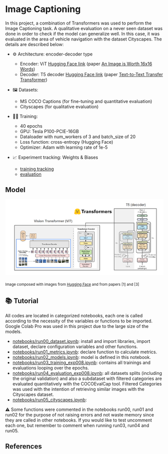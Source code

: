 # Image Captioning

In this project, a combination of Transformers was used to perform the Image Captioning task. A qualitative evaluation on a never seen dataset was done in order to check if the model can generalize well. In  this case, it was evaluated in the area of vehicle navigation with the dataset Cityscapes. The details are described below:

- :gear: Architecture: encoder-decoder type
    - 	Encoder: ViT [Hugging Face link](https://huggingface.co/google/vit-base-patch16-224-in21k) (paper [An Image is Worth 16x16 Words](https://doi.org/10.48550/arXiv.2010.11929))
    - 	Decoder: T5 decoder [Hugging Face link](https://huggingface.co/t5-base) (paper [Text-to-Text Transfer Transformer](https://arxiv.org/abs/1910.10683))

- :framed_picture: Datasets:
    -   MS COCO Captions (for fine-tuning and quantitative evaluation)
    -   Cityscapes  (for qualitative evaluation)

- :weight_lifting_woman: Training:
    -   40 epochs
    -   GPU: Tesla P100-PCIE-16GB
    -   Dataloader with num_workers of 3 and batch_size of 20
    -   Loss function: cross-entropy (Hugging Face)
    -   Optimizer: Adam with learning rate of 1e-5
- :chart_with_upwards_trend: Experiment tracking: Weights & Biases 
    -   [training tracking](https://wandb.ai/larissa_santesso/ImageCaptioning_Project/runs/21xojhph?workspace=user-larissa_santesso)
    -   [evaluation](https://wandb.ai/larissa_santesso/ImageCaptioning_Project/runs/32mzuqkb?workspace=user-larissa_santesso)

## Model
![Screenshot](images/img1.png)

<sub> Image composed with images from [Hugging Face](https://huggingface.co/) and from papers [1] and [3] <sub>

## :books: Tutorial

All codes are located in categorized notebooks, each one is called according to the necessity of the variables or functions to be imported.  Google Colab Pro was used in this project due to the large size of the models.

-   [notebooks/run00_dataset.ipynb](): install and import libraries, import dataset, declare configuration variables and other functions. 
-   [notebooks/run01_metrics.ipynb](): declare function to calculate metrics.
-   [notebooks/run02_models.ipynb](): model is defined in this notebook. 
-   [notebooks/run03_training_exp008.ipynb](): contains all trainings and evaluations looping over the epochs. 
-   [notebooks/run04_evaluation_exp008.ipynb](): all datasets splits (including the original validation) and also a subdataset with filtered categories are evaluated quantitatively with the COCOEvalCap tool. Filtered Categories was used with the intention of retrieving similar images with the Cityscapes dataset.
-   [notebooks/run05_cityscapes.ipynb](): 

:warning: Some functions were commented in the notebooks run00, run01 and run02 for the purpose of not raising errors and not waste memory since they are called in other notebooks. If you would like to test uncomment each one, but remember to comment when running run03, run04 and run05.

## References
